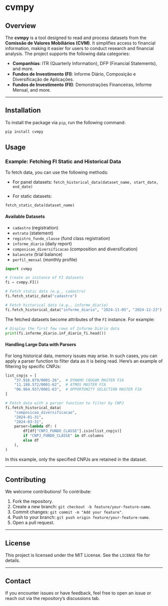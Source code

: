 # cvmpy

## Overview
The **cvmpy** is a tool designed to read and process datasets from the **Comissão de Valores Mobiliários (CVM)**. It simplifies access to financial information, making it easier for users to conduct research and financial analysis. The project supports the following data categories:

- **Companhias**: ITR (Quarterly Information), DFP (Financial Statements), and more.
- **Fundos de Investimento (FI)**: Informe Diário, Composição e Diversificação de Aplicações.
- **Fundos de Investimento (FII)**: Demonstrações Financeiras, Informe Mensal, and more.

---

## Installation

To install the package via `pip`, run the following command:

```bash
pip install cvmpy
```


## Usage

### **Example: Fetching FI Static and Historical Data**

To fetch data, you can use the following methods:

- For panel datasets:
`fetch_historical_data(dataset_name, start_date, end_date)`

- For static datasets:

`fetch_static_data(dataset_name)`

#### **Available Datasets**

- `cadastro` (registration)
- `extrato` (statement)
- `registro_fundo_classe` (fund class registration)
- `informe_diario` (daily report)
- `composicao_diversificacao` (composition and diversification)
- `balancete` (trial balance)
- `perfil_mensal` (monthly profile)

```python
import cvmpy

# Create an instance of FI datasets
fi = cvmpy.FI()

# Fetch static data (e.g., cadastro)
fi.fetch_static_data("cadastro")

# Fetch historical data (e.g., informe_diario)
fi.fetch_historical_data("informe_diario", "2024-11-05", "2024-12-23")
```

The fetched datasets become attributes of the `FI` instance. For example:

```python
# Display the first few rows of Informe Diário data
print(fi.informe_diario.inf_diario_fi.head())
```

#### **Handling Large Data with Parsers**

For long historical data, memory issues may arise. In such cases, you can apply a parser function to filter data as it is being read. Here’s an example of filtering by specific CNPJs:

```python
list_cnpjs = [
    "37.916.879/0001-26",  # DYNAMO COUGAR MASTER FIA
    "11.188.572/0001-62",  # ATMOS MASTER FIA
    "06.964.937/0001-63",  # OPPORTUNITY SELECTION MASTER FIA
]

# Fetch data with a parser function to filter by CNPJ
fi.fetch_historical_data(
    "composicao_diversificacao",
    "2024-01-31",
    "2024-03-31",
    parser=lambda df: (
        df[df["CNPJ_FUNDO_CLASSE"].isin(list_cnpjs)]
        if "CNPJ_FUNDO_CLASSE" in df.columns
        else df
    ),
)
```
In this example, only the specified CNPJs are retained in the dataset.

---

## Contributing
We welcome contributions! To contribute:
1. Fork the repository.
2. Create a new branch: `git checkout -b feature/your-feature-name`.
3. Commit changes: `git commit -m "Add your feature"`.
4. Push to your branch: `git push origin feature/your-feature-name`.
5. Open a pull request.

---

## License
This project is licensed under the MIT License. See the `LICENSE` file for details.

---

## Contact
If you encounter issues or have feedback, feel free to open an issue or reach out via the repository’s discussions tab.